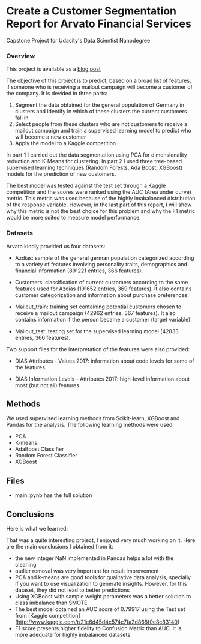 # Create a Customer Segmentation Report for Arvato Financial Services 

Capstone Project for Udacity's Data Scientist Nanodegree

### Overview

This project is available as a [blog post](https://bvcmartins.github.io/jekyll/update/2019/07/21/capstone.html)

The objective of this project is to predict, based on a broad list of features, if someone who is receiving a mailout campaign will become a customer of the company. It is devided in three parts:

1. Segment the data obtained for the general population of Germany in clusters and identify in which of these clusters the current customers fall in
2. Select people from these clusters who are not customers to receive a mailout campaign and train a supervised learning model to predict who will become a new customer
3.  Apply the model to a Kaggle competition

In part 1 I carried out the data segmentation using PCA for dimensionality reduction and K-Means for clustering. In part 2 I used three tree-based supervised learning techniques (Random Forests, Ada Boost, XGBoost) models for the prediction of new customers.

The best model was tested against the test set through a Kaggle competition and the scores were ranked using the AUC (Area under curve) metric. This metric was used because of the highly imabalanced distribution of the response variable. However, in the last part of this report, I will show why this metric is not the best choice for this problem and why the F1 metric would be more suited to measure model performance.

### Datasets

Arvato kindly provided us four datasets:

* Azdias: sample of the general german population categorized according to a variety of features involving personality traits, demographics and financial information (891221 entries, 366 features).

* Customers: classification of current customers according to the same features used for Azdias (191652 entries, 369 features). It also contains customer categorization and information about purchase preferences.

* Mailout_train: training set containing potential customers chosen to receive a mailout campaign (42962 entries, 367 features). It also contains information if the person became a customer (target variable).

* Mailout_test: testing set for the supervised learning model (42833 entries, 366 features).

Two support files for the interpretation of the features were also provided:

* DIAS Attributes - Values 2017: information about code levels for some of the features.

* DIAS Information Levels - Attributes 2017: high-level information about most (but not all) features.

## Methods

We used supervised learning methods from Scikit-learn, XGBoost and Pandas for the analysis. The
following learning methods were used:

- PCA
- K-means 
- AdaBoost Classifier
- Random Forest Classifier 
- XGBoost

## Files

* main.ipynb has the full solution

## Conclusions

Here is what we learned:

That was a quite interesting project, I enjoyed very much working on it. Here are the main conclusions I obtained from it:

* the new integer NaN implemented in Pandas helps a lot with the cleaning
* outlier removal was very important for result improvement
* PCA and k-means are good tools for qualitative data analysis, specially if you want to use visualization to generate insights. However, for this dataset, they did not lead to better predictions
* Using XGBoost with sample weight parameters was a better solution to class imbalance than SMOTE
* The best model obtained an AUC score of 0.79917 using the Test set from [Kaggle competition] (http://www.kaggle.com/t/21e6d45d4c574c7fa2d868f0e8c83140)
* F1 score presents higher fidelity to Confusion Matrix than AUC. It is more adequate for highly imbalanced datasets 
